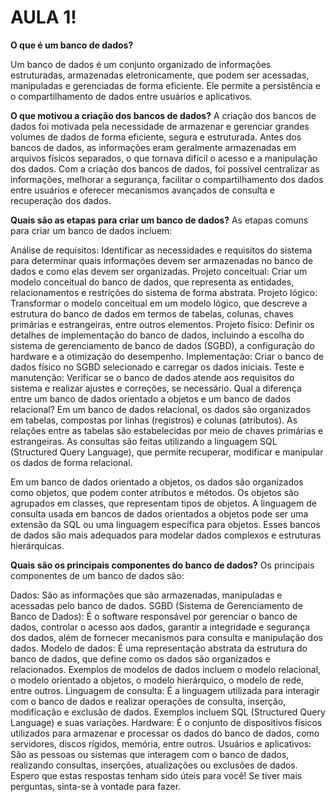 <h1> AULA 1! </h1>

**O que é um banco de dados?**

Um banco de dados é um conjunto organizado de informações estruturadas, armazenadas eletronicamente, que podem ser acessadas, manipuladas e gerenciadas de forma eficiente. Ele permite a persistência e o compartilhamento de dados entre usuários e aplicativos.

**O que motivou a criação dos bancos de dados?**
A criação dos bancos de dados foi motivada pela necessidade de armazenar e gerenciar grandes volumes de dados de forma eficiente, segura e estruturada. Antes dos bancos de dados, as informações eram geralmente armazenadas em arquivos físicos separados, o que tornava difícil o acesso e a manipulação dos dados. Com a criação dos bancos de dados, foi possível centralizar as informações, melhorar a segurança, facilitar o compartilhamento dos dados entre usuários e oferecer mecanismos avançados de consulta e recuperação dos dados.

**Quais são as etapas para criar um banco de dados?**
As etapas comuns para criar um banco de dados incluem:

Análise de requisitos: Identificar as necessidades e requisitos do sistema para determinar quais informações devem ser armazenadas no banco de dados e como elas devem ser organizadas.
Projeto conceitual: Criar um modelo conceitual do banco de dados, que representa as entidades, relacionamentos e restrições do sistema de forma abstrata.
Projeto lógico: Transformar o modelo conceitual em um modelo lógico, que descreve a estrutura do banco de dados em termos de tabelas, colunas, chaves primárias e estrangeiras, entre outros elementos.
Projeto físico: Definir os detalhes de implementação do banco de dados, incluindo a escolha do sistema de gerenciamento de banco de dados (SGBD), a configuração do hardware e a otimização do desempenho.
Implementação: Criar o banco de dados físico no SGBD selecionado e carregar os dados iniciais.
Teste e manutenção: Verificar se o banco de dados atende aos requisitos do sistema e realizar ajustes e correções, se necessário.
Qual a diferença entre um banco de dados orientado a objetos e um banco de dados relacional?
Em um banco de dados relacional, os dados são organizados em tabelas, compostas por linhas (registros) e colunas (atributos). As relações entre as tabelas são estabelecidas por meio de chaves primárias e estrangeiras. As consultas são feitas utilizando a linguagem SQL (Structured Query Language), que permite recuperar, modificar e manipular os dados de forma relacional.

Em um banco de dados orientado a objetos, os dados são organizados como objetos, que podem conter atributos e métodos. Os objetos são agrupados em classes, que representam tipos de objetos. A linguagem de consulta usada em bancos de dados orientados a objetos pode ser uma extensão da SQL ou uma linguagem específica para objetos. Esses bancos de dados são mais adequados para modelar dados complexos e estruturas hierárquicas.

**Quais são os principais componentes do banco de dados?**
Os principais componentes de um banco de dados são:

Dados: São as informações que são armazenadas, manipuladas e acessadas pelo banco de dados.
SGBD (Sistema de Gerenciamento de Banco de Dados): É o software responsável por gerenciar o banco de dados, controlar o acesso aos dados, garantir a integridade e segurança dos dados, além de fornecer mecanismos para consulta e manipulação dos dados.
Modelo de dados: É uma representação abstrata da estrutura do banco de dados, que define como os dados são organizados e relacionados. Exemplos de modelos de dados incluem o modelo relacional, o modelo orientado a objetos, o modelo hierárquico, o modelo de rede, entre outros.
Linguagem de consulta: É a linguagem utilizada para interagir com o banco de dados e realizar operações de consulta, inserção, modificação e exclusão de dados. Exemplos incluem SQL (Structured Query Language) e suas variações.
Hardware: É o conjunto de dispositivos físicos utilizados para armazenar e processar os dados do banco de dados, como servidores, discos rígidos, memória, entre outros.
Usuários e aplicativos: São as pessoas ou sistemas que interagem com o banco de dados, realizando consultas, inserções, atualizações ou exclusões de dados.
Espero que estas respostas tenham sido úteis para você! Se tiver mais perguntas, sinta-se à vontade para fazer.

